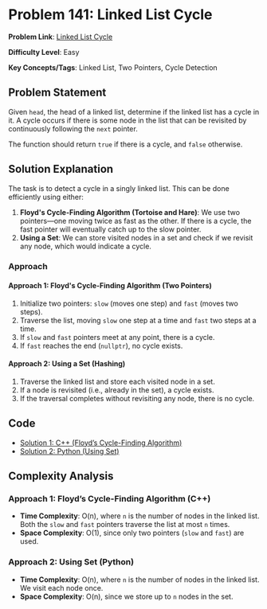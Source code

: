# Problem 141: Linked List Cycle

**Problem Link**: [Linked List Cycle](https://leetcode.com/problems/linked-list-cycle/)

**Difficulty Level**: Easy

**Key Concepts/Tags**: Linked List, Two Pointers, Cycle Detection

## Problem Statement

Given `head`, the head of a linked list, determine if the linked list has a cycle in it. A cycle occurs if there is some node in the list that can be revisited by continuously following the `next` pointer. 

The function should return `true` if there is a cycle, and `false` otherwise.

## Solution Explanation

The task is to detect a cycle in a singly linked list. This can be done efficiently using either:
1. **Floyd's Cycle-Finding Algorithm (Tortoise and Hare)**: We use two pointers—one moving twice as fast as the other. If there is a cycle, the fast pointer will eventually catch up to the slow pointer.
2. **Using a Set**: We can store visited nodes in a set and check if we revisit any node, which would indicate a cycle.

### Approach

#### Approach 1: Floyd's Cycle-Finding Algorithm (Two Pointers)
1. Initialize two pointers: `slow` (moves one step) and `fast` (moves two steps).
2. Traverse the list, moving `slow` one step at a time and `fast` two steps at a time.
3. If `slow` and `fast` pointers meet at any point, there is a cycle.
4. If `fast` reaches the end (`nullptr`), no cycle exists.

#### Approach 2: Using a Set (Hashing)
1. Traverse the linked list and store each visited node in a set.
2. If a node is revisited (i.e., already in the set), a cycle exists.
3. If the traversal completes without revisiting any node, there is no cycle.

## Code

- [Solution 1: C++ (Floyd’s Cycle-Finding Algorithm)](./solution_1.cpp)
- [Solution 2: Python (Using Set)](./solution_2.py)

## Complexity Analysis

### Approach 1: Floyd’s Cycle-Finding Algorithm (C++)
- **Time Complexity**: O(n), where `n` is the number of nodes in the linked list. Both the `slow` and `fast` pointers traverse the list at most `n` times.
- **Space Complexity**: O(1), since only two pointers (`slow` and `fast`) are used.

### Approach 2: Using Set (Python)
- **Time Complexity**: O(n), where `n` is the number of nodes in the linked list. We visit each node once.
- **Space Complexity**: O(n), since we store up to `n` nodes in the set.